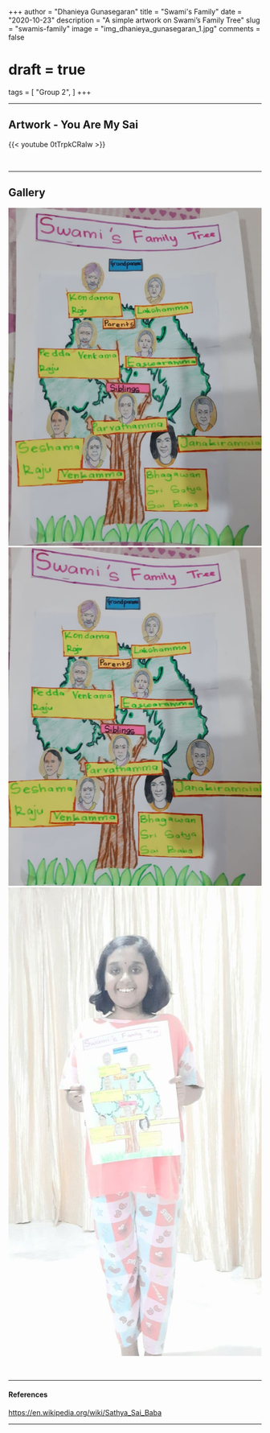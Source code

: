 +++
author = "Dhanieya Gunasegaran"
title = "Swami's Family"
date = "2020-10-23"
description = "A simple artwork on Swami’s Family Tree"
slug = "swamis-family"
image = "img_dhanieya_gunasegaran_1.jpg"
comments = false
# draft = true
tags = [
    "Group 2",
]
+++

---

## Artwork - You Are My Sai

{{< youtube 0tTrpkCRalw >}}

<br>

---

## Gallery

![](img_dhanieya_gunasegaran_1.jpg) ![](img_dhanieya_gunasegaran_2.jpg) ![](img_dhanieya_gunasegaran_3.jpg)

<br>

---

#### References

https://en.wikipedia.org/wiki/Sathya_Sai_Baba

---

